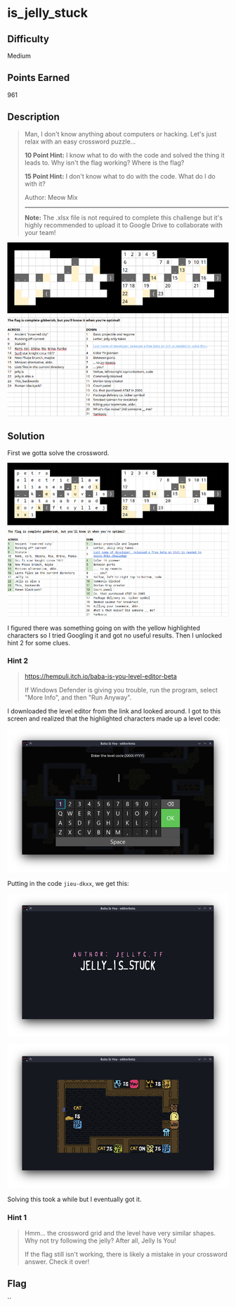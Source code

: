 # is_jelly_stuck

## Difficulty

Medium

## Points Earned 

961

## Description

> Man, I don't know anything about computers or hacking. Let's just relax with an easy crossword puzzle...
>
> **10 Point Hint:** I know what to do with the code and solved the thing it leads to. Why isn't the flag working? Where is the flag?
> 
> **15 Point Hint:** I don't know what to do with the code. What do I do with it?
>
> Author: Meow Mix
>
> ---
>
> **Note:** The .xlsx file is not required to complete this challenge but it's highly recommended to upload it to Google Drive to collaborate with your team!

![is_jelly_stuck crossword](./images/is_jelly_stuck.png "is_jelly_stuck crossword")

## Solution

First we gotta solve the crossword.

![is_jelly_stuck crossword solved](./images/is_jelly_stuck_crossword_sol.png "is_jelly_stuck crossword solved")

I figured there was something going on with the yellow highlighted characters so I tried Googling it and got no useful results. Then I unlocked hint 2 for some clues.

### Hint 2

> https://hempuli.itch.io/baba-is-you-level-editor-beta
>
> If Windows Defender is giving you trouble, run the program, select "More Info", and then "Run Anyway".


I downloaded the level editor from the link and looked around. I got to this screen and realized that the highlighted characters made up a level code:

![is_jelly_stuck baba level editor](./images/is_jelly_stuck_baba_code.png "is_jelly_stuck baba level editor")

Putting in the code `jieu-dkxx`, we get this:

![is_jelly_stuck baba level intro](./images/is_jelly_stuck_baba_intro.png "is_jelly_stuck baba level nintro")

![is_jelly_stuck baba level](./images/is_jelly_stuck_baba_level.png "is_jelly_stuck baba level")

Solving this took a while but I eventually got it.

### Hint 1

> Hmm... the crossword grid and the level have very similar shapes. Why not try following the jelly? After all, Jelly Is You!
>
> If the flag still isn't working, there is likely a mistake in your crossword answer. Check it over!


## Flag

``
